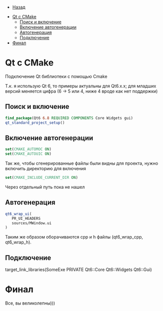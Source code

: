 * [Назад](./Readme.md)

- [Qt с CMake](#qt-с-cmake)
  - [Поиск и включение](#поиск-и-включение)
  - [Включение автогенерации](#включение-автогенерации)
  - [Автогенерация](#автогенерация)
  - [Подключение](#подключение)
- [Финал](#финал)

# Qt с CMake

Подключение Qt библиотеки с помощью Cmake

Т.к. я использую Qt 6, то примеры актуальны для Qt6.x.x; для младших версий меняется цифра (6 -> 5 или 4, ниже 4 вроде как нет поддержки)

## Поиск и включение

```cmake
find_package(Qt6 6.8 REQUIRED COMPONENTS Core Widgets gui)
qt_standard_project_setup()
```

## Включение автогенерации

```cmake
set(CMAKE_AUTOMOC ON)
set(CMAKE_AUTOUIC ON)
```

Так же, чтобы сгенерированные файлы были видны для проекта, нужно включить директорию для включения

```cmake
set(CMAKE_INCLUDE_CURRENT_DIR ON)
```

Через отдельный путь пока не нашел

## Автогенерация

```cmake
qt6_wrap_ui(
   PR_UI_HEADERS
   sources/MWindow.ui
)
```

Таким же образом оборачиваются cpp и h файлы (qt6_wrap_cpp, qt6_wrap_h).

## Подключение

target_link_libraries(SomeExe PRIVATE Qt6::Core Qt6::Widgets Qt6::Gui)

# Финал

Все, вы великолепны)))

